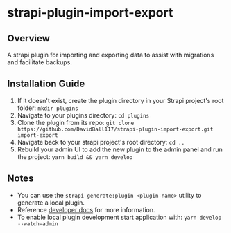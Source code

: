 # strapi-plugin-import-export

## Overview

A strapi plugin for importing and exporting data to assist with migrations and facilitate backups.

## Installation Guide

1. If it doesn't exist, create the plugin directory in your Strapi project's root folder: `mkdir plugins`
2. Navigate to your plugins directory: `cd plugins`
3. Clone the plugin from its repo: `git clone https://github.com/DavidBall117/strapi-plugin-import-export.git import-export`
4. Navigate back to your strapi project's root directory: `cd ..`
5. Rebuild your admin UI to add the new plugin to the admin panel and run the project: `yarn build && yarn develop`

## Notes

- You can use the `strapi generate:plugin <plugin-name>` utility to generate a local plugin.
- Reference [developer docs](https://strapi.io/documentation/developer-docs/latest/development/local-plugins-customization.html) for more information.
- To enable local plugin development start application with: `yarn develop --watch-admin`
